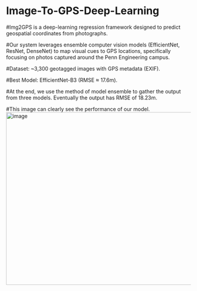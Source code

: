 # Image-To-GPS-Deep-Learning

#Img2GPS is a deep-learning regression framework designed to predict geospatial coordinates from photographs.

#Our system leverages ensemble computer vision models (EfficientNet, ResNet, DenseNet) to map visual cues to GPS locations, specifically focusing on photos captured around the Penn Engineering campus.

#Dataset: ~3,300 geotagged images with GPS metadata (EXIF).

#Best Model: EfficientNet-B3 (RMSE ≈ 17.6m).

#At the end, we use the method of model ensemble to gather the output from three models. Eventually the output has RMSE of 18.23m. 

#This image can clearly see the performance of our model. 
<img width="855" height="470" alt="image" src="https://github.com/user-attachments/assets/94300488-f1ac-4171-8bb7-d8260c85e0df" />
